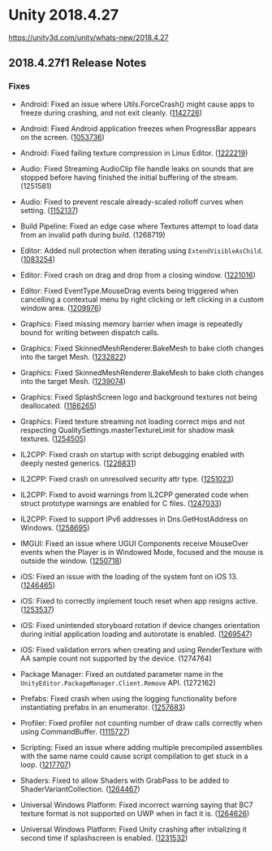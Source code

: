 # Unity 2018.4.27
https://unity3d.com/unity/whats-new/2018.4.27

## 2018.4.27f1 Release Notes


### Fixes
<ul>
<li><p>Android: Fixed an issue where Utils.ForceCrash() might cause apps to freeze during crashing, and not exit cleanly. (<a href="https://issuetracker.unity3d.com/issues/application-dot-forcecrash-slash-utils-dot-forcecrash-not-all-forcedcrashcategories-produce-a-crash">1142726</a>)</p></li>
<li><p>Android: Fixed Android application freezes when ProgressBar appears on the screen. (<a href="https://issuetracker.unity3d.com/issues/android-application-freezes-when-progressbar-appears-on-the-screen">1053736</a>)</p></li>
<li><p>Android: Fixed failing texture compression in Linux Editor. (<a href="https://issuetracker.unity3d.com/issues/linux-android-etc1-and-etc2-compression-fails-when-importing-textures">1222219</a>)</p></li>
<li><p>Audio: Fixed Streaming AudioClip file handle leaks on sounds that are stopped before having finished the initial buffering of the stream. (1251581)</p></li>
<li><p>Audio: Fixed to prevent rescale already-scaled rolloff curves when setting. (<a href="https://issuetracker.unity3d.com/issues/animation-curve-on-the-audio-source-is-copied-with-an-offset-when-using-getcustomcurve-and-setcustomcurve-methods">1152137</a>)</p></li>
<li><p>Build Pipeline: Fixed an edge case where Textures attempt to load data from an invalid path during build. (1268719)</p></li>
<li><p>Editor: Added null protection when iterating using <code>ExtendVisibleAsChild</code>. (<a href="https://issuetracker.unity3d.com/issues/unity-crashes-on-extendvisibleaschild-when-onsceneguidelegate-references-a-method-which-calls-handleutility-dot-pickgameobject">1083254</a>)</p></li>
<li><p>Editor: Fixed crash on drag and drop from a closing window. (<a href="https://issuetracker.unity3d.com/issues/crash-on-block-remove-when-initiating-a-drag-and-closing-the-window-from-which-the-drag-originated">1221016</a>)</p></li>
<li><p>Editor: Fixed EventType.MouseDrag events being triggered when cancelling a contextual menu by right clicking or left clicking in a custom window area. (<a href="https://issuetracker.unity3d.com/issues/eventtype-dot-mousedrag-is-triggered-when-cancelling-a-context-menu-by-right-clicking-or-left-clicking-in-a-custom-window">1209976</a>)</p></li>
<li><p>Graphics: Fixed missing memory barrier when image is repeatedly bound for writing between dispatch calls.</p></li>
<li><p>Graphics: Fixed SkinnedMeshRenderer.BakeMesh to bake cloth changes into the target Mesh. (<a href="https://issuetracker.unity3d.com/issues/skinnedmeshrenderer-does-not-receive-the-mesh-when-using-cloth-simulation-bakemesh-function">1232822</a>)</p></li>
<li><p>Graphics: Fixed SkinnedMeshRenderer.BakeMesh to bake cloth changes into the target Mesh. (<a href="https://issuetracker.unity3d.com/issues/crash-on-vertexdeclarationd3d11-getinputlayout-when-importing-a-broken-fbx-file">1239074</a>)</p></li>
<li><p>Graphics: Fixed SplashScreen logo and background textures not being deallocated. (<a href="https://issuetracker.unity3d.com/issues/splash-screen-resources-are-not-unloaded-from-memory-1">1186265</a>)</p></li>
<li><p>Graphics: Fixed texture streaming not loading correct mips and not respecting QualitySettings.masterTextureLimit for shadow mask textures. (<a href="https://issuetracker.unity3d.com/issues/texture-streaming-not-loading-correct-mips-and-not-respecting-qualitysettings-dot-mastertexturelimit">1254505</a>)</p></li>
<li><p>IL2CPP: Fixed crash on startup with script debugging enabled with deeply nested generics. (<a href="https://issuetracker.unity3d.com/issues/il2cpp-arm64-project-crashes-on-script-runtime-initialization-when-using-simpleinjector-while-script-debugging-is-on">1226831</a>)</p></li>
<li><p>IL2CPP: Fixed crash on unresolved security attr type. (<a href="https://issuetracker.unity3d.com/issues/fatal-error-in-unity-cil-linker-when-building-to-standalone-with-microsoft-maps-dll">1251023</a>)</p></li>
<li><p>IL2CPP: Fixed to avoid warnings from IL2CPP generated code when struct prototype warnings are enabled for C files. (<a href="https://issuetracker.unity3d.com/issues/ios-using-xcode-recommended-settings-throws-this-function-declaration-is-not-a-prototype-warnings-when-deploying-the-app">1247033</a>)</p></li>
<li><p>IL2CPP: Fixed to support IPv6 addresses in Dns.GetHostAddress on Windows. (<a href="https://issuetracker.unity3d.com/issues/il2cpp-c-number-cli-dns-for-ipv6-throws-a-socketexception-in-the-player-build">1258695</a>)</p></li>
<li><p>IMGUI: Fixed an issue where UGUI Components receive MouseOver events when the Player is in Windowed Mode, focused and the mouse is outside the window. (<a href="https://issuetracker.unity3d.com/issues/ugui-components-receive-mouseover-events-when-the-player-is-in-windowed-mode-focused-and-the-mouse-is-outside-the-window">1250718</a>)</p></li>
<li><p>iOS: Fixed an issue with the loading of the system font on iOS 13. (<a href="https://issuetracker.unity3d.com/issues/macos-ios-font-dot-createdynamicfontfromosfont-unable-to-load-some-system-fonts">1246465</a>)</p></li>
<li><p>iOS: Fixed to correctly implement touch reset when app resigns active. (<a href="https://issuetracker.unity3d.com/issues/ios-input-dot-touchcount-does-not-reset-after-opening-and-closing-the-control-center">1253537</a>)</p></li>
<li><p>iOS: Fixed unintended storyboard rotation if device changes orientation during initial application loading and autorotate is enabled. (<a href="https://issuetracker.unity3d.com/issues/storyboard-rotates-from-portrait-to-landscape-mode-during-initial-application-loading-when-autorotate-is-enabled">1269547</a>)</p></li>
<li><p>iOS: Fixed validation errors when creating and using RenderTexture with AA sample count not supported by the device. (1274764)</p></li>
<li><p>Package Manager: Fixed an outdated parameter name in the <code>UnityEditor.PackageManager.Client.Remove</code> API. (1272162)</p></li>
<li><p>Prefabs: Fixed crash when using the logging functionality before instantiating prefabs in an enumerator. (<a href="https://issuetracker.unity3d.com/issues/crash-in-transform-gettransformaccess-when-using-the-logging-functionality-before-instantiating-prefabs-in-an-enumerator">1257683</a>)</p></li>
<li><p>Profiler: Fixed profiler not counting number of draw calls correctly when using CommandBuffer. (<a href="https://issuetracker.unity3d.com/issues/drawmesh-and-similar-from-commandbuffer-does-not-add-gpu-timestamps-so-time-in-profiler-is-0">1115727</a>)</p></li>
<li><p>Scripting: Fixed an issue where adding multiple precompiled assemblies with the same name could cause script compilation to get stuck in a loop. (<a href="https://issuetracker.unity3d.com/issues/editor-crashes-when-importing-prefab-referencing-scripts-from-precompiled-libraries">1217707</a>)</p></li>
<li><p>Shaders: Fixed to allow Shaders with GrabPass to be added to ShaderVariantCollection. (<a href="https://issuetracker.unity3d.com/issues/shadervariantcollection-impossible-to-add-a-shader-to-svc-when-the-shader-contains-a-grabpass">1264467</a>)</p></li>
<li><p>Universal Windows Platform: Fixed incorrect warning saying that BC7 texture format is not supported on UWP when in fact it is. (<a href="https://issuetracker.unity3d.com/issues/editor-claims-bc7-texture-format-is-not-supported-for-universal-windows-platform-when-it-actually-works-fine">1264626</a>)</p></li>
<li><p>Universal Windows Platform: Fixed Unity crashing after initializing it second time if splashscreen is enabled. (<a href="https://issuetracker.unity3d.com/issues/uwp-dot-net-crash-when-initializing-multiple-appcallbacks">1231532</a>)</p></li>
</ul>
